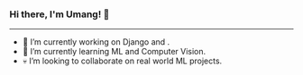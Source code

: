 ### Hi there, I'm Umang! 👋
-------
- 🔭 I’m currently working on Django and .
- 🌱 I’m currently learning ML and Computer Vision.
- 💀 I’m looking to collaborate on real world ML projects.
<!-- - 🤔 I’m looking for help with ...
- 💬 Ask me about ...
- 📫 How to reach me: ...
- 😄 Pronouns: ...
- ⚡ Fun fact: ... -->
<!-- [![My GitHub stats](https://github-readme-stats.vercel.app/api?username=Umang1103)](https://github.com/Umang1103/github-readme-stats) -->
<!--
**Umang1103/Umang1103** is a ✨ _special_ ✨ repository because its `README.md` (this file) appears on your GitHub profile.

Here are some ideas to get you started:

- 🔭 I’m currently working on ...
- 🌱 I’m currently learning ...
- 👯 I’m looking to collaborate on ...
- 🤔 I’m looking for help with ...
- 💬 Ask me about ...
- 📫 How to reach me: ...
- 😄 Pronouns: ...
- ⚡ Fun fact: ...
-->
